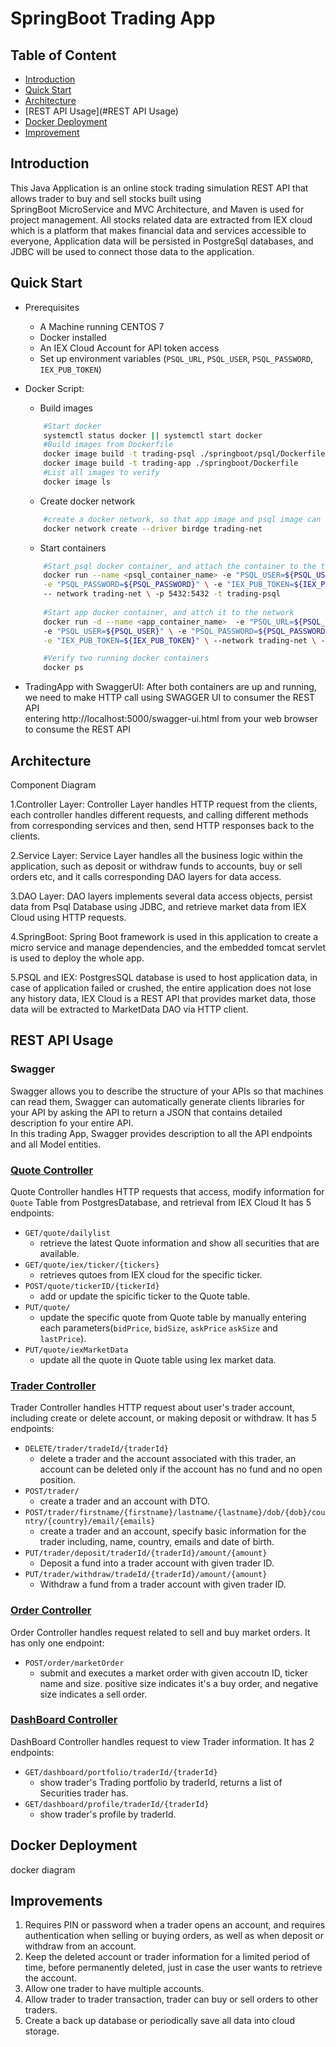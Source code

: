 # SpringBoot Trading App
## Table of Content 
- [Introduction](#Introduction)  
- [Quick Start](#Quick-Start)  
- [Architecture](#Architecture)  
- [REST API Usage](#REST API Usage)  
- [Docker Deployment](#Docker-Deployment)  
- [Improvement](#Improvement)  


## Introduction 
This Java Application is an online stock trading simulation REST API that allows trader to buy and sell stocks built using  
SpringBoot MicroService and MVC Architecture, and Maven is used for project management. All stocks related data are extracted from IEX cloud which is a platform that makes
financial data and services accessible to everyone, Application data will be persisted in PostgreSql databases, and JDBC will be used to connect those 
data to the application.
 
## Quick Start 
- Prerequisites
    - A Machine running CENTOS 7
    - Docker installed 
    - An IEX Cloud Account for API token access
    - Set up environment variables (`PSQL_URL`, `PSQL_USER`, `PSQL_PASSWORD`, `IEX_PUB_TOKEN`)
- Docker Script:
    - Build images  
    ```bash
        #Start docker 
        systemctl status docker || systemctl start docker 
        #Build images from Dockerfile 
        docker image build -t trading-psql ./springboot/psql/Dockerfile
        docker image build -t trading-app ./springboot/Dockerfile
        #List all images to verify
        docker image ls       
    ```
    - Create docker network   
    ```bash 
        #create a docker network, so that app image and psql image can interact with  each other  
        docker network create --driver birdge trading-net
    ```
    - Start containers
    ```bash
        #Start psql docker container, and attach the container to the trading-net netowrk 
        docker run --name <psql_container_name> -e "PSQL_USER=${PSQL_USER}" \
        -e "PSQL_PASSWORD=${PSQL_PASSWORD}" \ -e "IEX_PUB_TOKEN=${IEX_PUB_TOKEN}" \ 
        -- network trading-net \ -p 5432:5432 -t trading-psql
        
        #Start app docker container, and attch it to the network 
        docker run -d --name <app_container_name>  -e "PSQL_URL=${PSQL_URL}" \ 
        -e "PSQL_USER=${PSQL_USER}" \ -e "PSQL_PASSWORD=${PSQL_PASSWORD}" \
        -e "IEX_PUB_TOKEN=${IEX_PUB_TOKEN}" \ --network trading-net \ -p 5000:8080 -t trading-app
  
        #Verify two running docker containers 
        docker ps 
    ```
    
- TradingApp with SwaggerUI: 
    After both containers are up and running, we need to make HTTP call using SWAGGER UI to consumer the REST API  
    entering http://localhost:5000/swagger-ui.html from your web browser to consume the REST API  
    
    

##  Architecture
Component Diagram

1.Controller Layer: Controller Layer handles HTTP request from the clients, each controller handles different requests, 
and calling different methods from corresponding services and then, send HTTP responses back to the clients.  

2.Service Layer: Service Layer handles all the business logic within the application, such as deposit or withdraw funds to accounts,
buy or sell orders etc, and it calls corresponding DAO layers for data access.  

3.DAO Layer: DAO layers implements several data access objects, persist data from Psql Database using JDBC, and retrieve market data from IEX Cloud
using HTTP requests. 

4.SpringBoot: Spring Boot framework is used in this application to create a micro service and manage dependencies, and the embedded tomcat servlet is used to deploy the whole app.

5.PSQL and IEX: PostgresSQL database is used to host application data, in case of application failed or crushed, the entire application does 
not lose any history data, IEX Cloud is a REST API that provides market data, those data will be extracted to MarketData DAO via HTTP client.

##  REST API Usage
###  Swagger
Swagger allows you to describe the structure of your APIs so that machines can read them, Swagger can automatically generate clients libraries for 
your API by asking the API to return a JSON that contains detailed description fo your entire API.  
In this trading App, Swagger provides description to all the API endpoints and all Model entities. 

### [Quote Controller](./springboot/src/main/java/ca/jrvs/apps/trading/controller/QuoteController.java)
Quote Controller handles HTTP requests that access, modify information for `Quote` Table from PostgresDatabase, and retrieval from IEX Cloud
 It has 5 endpoints:  
 - `GET/quote/dailylist`
    - retrieve the latest Quote information and show all securities that are available.
 - `GET/quote/iex/ticker/{tickers}`
    - retrieves qutoes from IEX cloud for the specific ticker. 
 - `POST/quote/tickerID/{tickerId}`
    - add or update the spicific ticker to the Quote table.
 - `PUT/quote/`
    - update the specific quote from Quote table by manually entering each parameters(`bidPrice`, `bidSize`, `askPrice`
    `askSize` and `lastPrice`).
 - `PUT/quote/iexMarketData`
    -  update all the quote in Quote table using Iex market data. 
 
### [Trader Controller](./springboot/src/main/java/ca/jrvs/apps/trading/controller/TraderAccountController.java)  
Trader Controller handles HTTP request about user's trader account, including create or delete account, or making deposit or withdraw.
It has 5 endpoints: 
- `DELETE/trader/tradeId/{traderId}`
    - delete a trader and the account associated with this trader, an account can be deleted only if the account 
    has no fund and no open position. 
- `POST/trader/` 
    - create a trader and an account with DTO.
- `POST/trader/firstname/{firstname}/lastname/{lastname}/dob/{dob}/country/{country}/email/{emails}` 
    - create a trader and an account, specify basic information for the trader including, name, country, emails and date of birth.
- `PUT/trader/deposit/traderId/{traderId}/amount/{amount}`
    - Deposit a fund into a trader account with given trader ID.
- `PUT/trader/withdraw/tradeId/{traderId}/amount/{amount}`
    - Withdraw a fund from a trader account with given trader ID.

### [Order Controller](./springboot/src/main/java/ca/jrvs/apps/trading/controller/OrderController.java) 
Order Controller handles request related to sell and buy market orders. It has only one endpoint: 
- `POST/order/marketOrder`
    - submit and executes a market order with given accoutn ID, ticker name and size. positive size indicates it's a
    buy order, and negative size indicates a sell order.

### [DashBoard Controller](./springboot/src/main/java/ca/jrvs/apps/trading/controller/DashboardController.java) 
DashBoard Controller handles request to view Trader information. It has 2 endpoints: 
- `GET/dashboard/portfolio/traderId/{traderId}`
    - show trader's Trading portfolio by traderId, returns a list of Securities trader has.
- `GET/dashboard/profile/traderId/{traderId}`
    - show trader's profile by traderId.

## Docker Deployment 
docker diagram 

## Improvements
1. Requires PIN or password when a trader opens an account, and requires authentication when selling or buying orders,
as well as when deposit or withdraw from an account.
2. Keep the deleted account or trader information for a limited period of time, before permanently deleted, just in case the 
user wants to retrieve the account. 
3. Allow one trader to have multiple accounts.
4. Allow trader to trader transaction, trader can buy or sell orders to other traders.
5. Create a back up database or periodically save all data into cloud storage. 